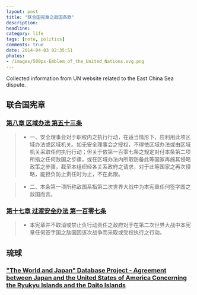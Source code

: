 ```yaml
---
layout: post
title: "联合国宪章之敌国条款"
description:
headline:
category: life
tags: [note, politics]
comments: true
date: 2014-04-03 02:35:51
photos:
- /images/500px-Emblem_of_the_United_Nations.svg.png
---
```


Collected information from UN website related to the East China Sea dispute.

<!--more-->

联合国宪章
-----

### [第八章 区域办法 第五十三条](http://www.un.org/zh/documents/charter/chapter8.shtml) ###

> + 一、安全理事会对于职权内之执行行动，在适当情形下，应利用此项区域办法或区域机关。如无安全理事会之授权，不得依区域办法或由区域机关采取任何执行行动；但关于依第一百零七条之规定对付本条第二项所指之任何敌国之步骤，或在区域办法内所取防备此等国家再施其侵略政策之步骤，截至本组织经各关系政府之请求，对于此等国家之再次侵略，能担负防止责任时为止，不在此限。

> + 二、本条第一项所称敌国系指第二次世界大战中为本宪章任何签字国之敌国而言。

### [第十七章 过渡安全办法 第一百零七条](http://www.un.org/zh/documents/charter/chapter17.shtml) ###

> + 本宪章并不取消或禁止负行动责任之政府对于在第二次世界大战中本宪章任何签字国之敌国因该次战争而采取或受权执行之行动。

琉球
--

### ["The World and Japan" Database Project - Agreement between Japan and the United States of America Concerning the Ryukyu Islands and the Daito Islands](http://www.ioc.u-tokyo.ac.jp/~worldjpn/documents/texts/docs/19710617.T1E.html)

